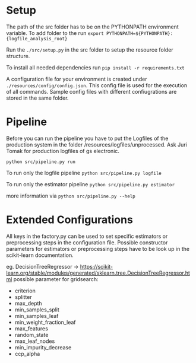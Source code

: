 # Setup

The path of the src folder has to be on the PYTHONPATH environment variable. To add folder to the
run ```export PYTHONPATH=${PYTHONPATH}:{logfile_analysis_root} ```

Run the ```./src/setup.py``` in the src folder to setup the resource folder structure.

To install all needed dependencies run ```pip install -r requirements.txt``` 

A configuration file for your environment is created under ```./resources/config/config.json```. This config file is used for the execution of all commands. Sample config files with different confiugrations are stored in the same folder.

# Pipeline
Before you can run the pipeline you have to put the Logfiles of the production system in the folder /resources/logfiles/unprocessed. 
Ask Juri Tomak for production logfiles of gs electronic.

```python src/pipeline.py run```

To run only the logfile pipeline
```python src/pipeline.py logfile```

To run only the estimator pipeline
```python src/pipeline.py estimator```

more information via ```python src/pipeline.py --help```

# Extended Configurations
All keys in the factory.py can be used to set specific estimators or preprocessing steps in the configuration file. 
Possible constructor parameters for estimators or preprocessing steps have to be look up in the scikit-learn documentation.

eg. DecisionTreeRegressor -> https://scikit-learn.org/stable/modules/generated/sklearn.tree.DecisionTreeRegressor.html 
possible parameter for gridsearch:
- criterion
- splitter
- max_depth
- min_samples_split
- min_samples_leaf
- min_weight_fraction_leaf
- max_features
- random_state
- max_leaf_nodes
- min_impurity_decrease
- ccp_alpha

